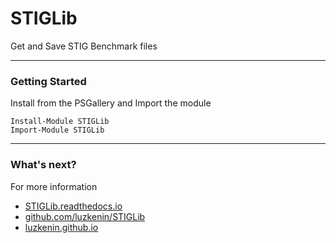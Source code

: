 # STIGLib

Get and Save STIG Benchmark files

---

### Getting Started

Install from the PSGallery and Import the module

    Install-Module STIGLib
    Import-Module STIGLib

---

### What's next?

For more information

* [STIGLib.readthedocs.io](http://STIGLib.readthedocs.io)
* [github.com/luzkenin/STIGLib](https://github.com/luzkenin/STIGLib)
* [luzkenin.github.io](https://luzkenin.github.io)
